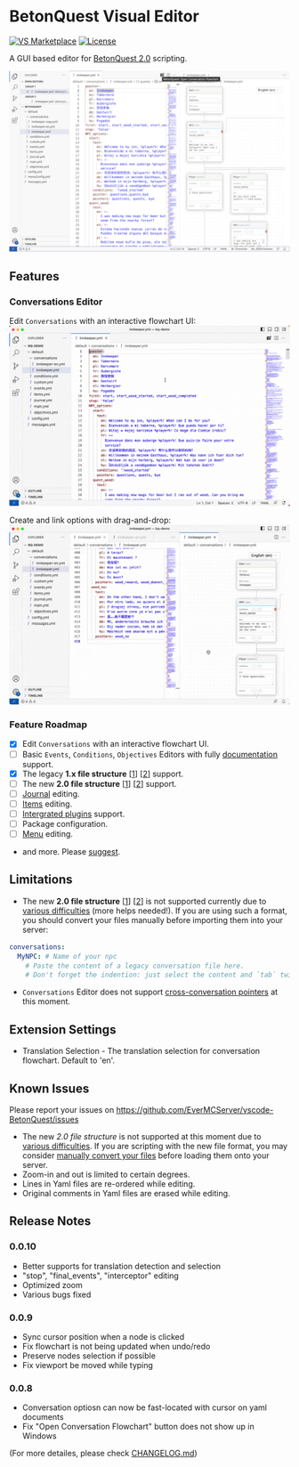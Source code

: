 # BetonQuest Visual Editor

[![VS Marketplace](https://img.shields.io/visual-studio-marketplace/v/EverMC.betonquest?color=brightgreen&label=VS%20Marketplace&logo=visual-studio-code&style=flat-square)](https://marketplace.visualstudio.com/items?itemName=EverMC.betonquest)
[![License](https://img.shields.io/badge/license-AGPL--3.0-blue?style=flat-square)](https://github.com/EverMCServer/vscode-BetonQuest/blob/main/LICENSE)


A GUI based editor for [BetonQuest 2.0](https://github.com/BetonQuest/BetonQuest) scripting.

![conversation editor](assets/screenshot-conversation-light.jpg)

## Features

### Conversations Editor

Edit `Conversations` with an interactive flowchart UI:
![demo](assets/screenshot-demo-conversation.gif)

Create and link options with drag-and-drop:
![demo](assets/screenshot-demo-conversation-new-option.gif)


### Feature Roadmap
- [x] Edit `Conversations` with an interactive flowchart UI.
- [ ] Basic `Events`, `Conditions`, `Objectives` Editors with fully [documentation](https://docs.betonquest.org/2.0-DEV/Documentation/Overview/) support.
- [x] The legacy **1.x file structure** \[[1](https://docs.betonquest.org/1.12/User-Documentation/Reference/#packages)\] \[[2](https://docs.betonquest.org/1.12/User-Documentation/Conversations/)\] support.
- [ ] The new **2.0 file structure** \[[1](https://docs.betonquest.org/2.0-DEV/Documentation/Scripting/Packages-%26-Templates/)\] \[[2](https://docs.betonquest.org/2.0-DEV/Tutorials/Syntax/Quest-Packages/)\] support.
- [ ] [Journal](https://docs.betonquest.org/2.0-DEV/Documentation/Features/Journal/) editing.
- [ ] [Items](https://docs.betonquest.org/2.0-DEV/Documentation/Features/Items/) editing.
- [ ] [Intergrated plugins](https://docs.betonquest.org/2.0-DEV/Documentation/Scripting/Building-Blocks/Integration-List/) support.
- [ ] Package configuration.
- [ ] [Menu](https://docs.betonquest.org/2.0-DEV/Documentation/Features/Menus/Menu/) editing.
- and more. Please [suggest](https://github.com/EverMCServer/vscode-BetonQuest/issues).

## Limitations

- The new **2.0 file structure** \[[1](https://docs.betonquest.org/2.0-DEV/Documentation/Scripting/Packages-%26-Templates/)\] \[[2](https://docs.betonquest.org/2.0-DEV/Tutorials/Syntax/Quest-Packages/)\] is not supported currently due to [various difficulties](https://github.com/EverMCServer/vscode-BetonQuest/issues/5) (more helps needed!). If you are using such a format, you should convert your files manually before importing them into your server:
```yaml
conversations:
  MyNPC: # Name of your npc
    # Paste the content of a legacy conversation file here.
    # Don't forget the indention: just select the content and `tab` twice.
```

- `Conversations` Editor does not support [cross-conversation pointers](https://docs.betonquest.org/2.0-DEV/Documentation/Features/Conversations/#cross-conversation-pointers) at this moment.

## Extension Settings

- Translation Selection - The translation selection for conversation flowchart. Default to 'en'.

## Known Issues

Please report your issues on https://github.com/EverMCServer/vscode-BetonQuest/issues

- The new *2.0 file structure* is not supported at this moment due to [various difficulties](https://github.com/EverMCServer/vscode-BetonQuest/issues/5). If you are scripting with the new file format, you may consider [manually convert your files](https://github.com/EverMCServer/vscode-BetonQuest/issues/5#issuecomment-1694207893) before loading them onto your server.
- Zoom-in and out is limited to certain degrees.
- Lines in Yaml files are re-ordered while editing.
- Original comments in Yaml files are erased while editing.

## Release Notes

### 0.0.10
- Better supports for translation detection and selection
- "stop", "final_events", "interceptor" editing
- Optimized zoom
- Various bugs fixed

### 0.0.9
- Sync cursor position when a node is clicked
- Fix flowchart is not being updated when undo/redo
- Preserve nodes selection if possible
- Fix viewport be moved while typing

### 0.0.8
- Conversation optiosn can now be fast-located with cursor on yaml documents
- Fix "Open Conversation Flowchart" button does not show up in Windows

(For more detailes, please check [CHANGELOG.md](CHANGELOG.md))
